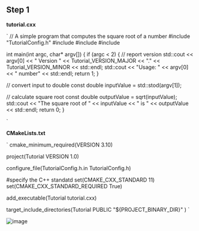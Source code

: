 ## Step 1
**tutorial.cxx**

`
// A simple program that computes the square root of a number
#include "TutorialConfig.h"
#include <cmath>
#include <iostream>
#include <string>

int main(int argc, char* argv[])
{
  if (argc < 2) {
    // report version
    std::cout << argv[0] << " Version " << Tutorial_VERSION_MAJOR << "."
              << Tutorial_VERSION_MINOR << std::endl;
   std::cout << "Usage: " << argv[0] << " number" << std::endl;
   return  1;
  }

  // convert input to double
  const double inputValue = std::stod(argv[1]);

  // calculate square root
  const double outputValue = sqrt(inputValue);
  std::cout << "The square root of " << inputValue << " is " << outputValue
            << std::endl;
  return 0;
}

`

**CMakeLists.txt**

`
cmake_minimum_required(VERSION 3.10)

project(Tutorial VERSION 1.0)

configure_file(TutorialConfig.h.in TutorialConfig.h)

#specify the C++ standatd
set(CMAKE_CXX_STANDARD 11)
set(CMAKE_CXX_STANDARD_REQUIRED True)

add_executable(Tutorial tutorial.cxx)


target_include_directories(Tutorial PUBLIC
	                   "${PROJECT_BINARY_DIR}"
			   )
`


![image](https://user-images.githubusercontent.com/48782723/153648164-5564d411-e230-4bd5-b9c4-4e4fed6dd99c.png)
 
